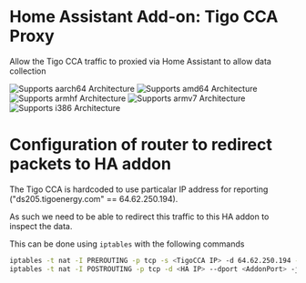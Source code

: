 # Home Assistant Add-on: Tigo CCA Proxy

Allow the Tigo CCA traffic to proxied via Home Assistant to allow data collection

![Supports aarch64 Architecture][aarch64-shield]
![Supports amd64 Architecture][amd64-shield]
![Supports armhf Architecture][armhf-shield]
![Supports armv7 Architecture][armv7-shield]
![Supports i386 Architecture][i386-shield]

[aarch64-shield]: https://img.shields.io/badge/aarch64-yes-green.svg
[amd64-shield]: https://img.shields.io/badge/amd64-yes-green.svg
[armhf-shield]: https://img.shields.io/badge/armhf-yes-green.svg
[armv7-shield]: https://img.shields.io/badge/armv7-yes-green.svg
[i386-shield]: https://img.shields.io/badge/i386-yes-green.svg


# Configuration of router to redirect packets to HA addon

The Tigo CCA is hardcoded to use particalar IP address for reporting ("ds205.tigoenergy.com" == 64.62.250.194).

As such we need to be able to redirect this traffic to this HA addon to inspect the data.

This can be done using `iptables` with the following commands

```bash
iptables -t nat -I PREROUTING -p tcp -s <TigoCCA IP> -d 64.62.250.194 --dport 443 -j DNAT --to-destination <HA IP>:<AddonPort>
iptables -t nat -I POSTROUTING -p tcp -d <HA IP> --dport <AddonPort> -j SNAT --to-source <Router IP>
```